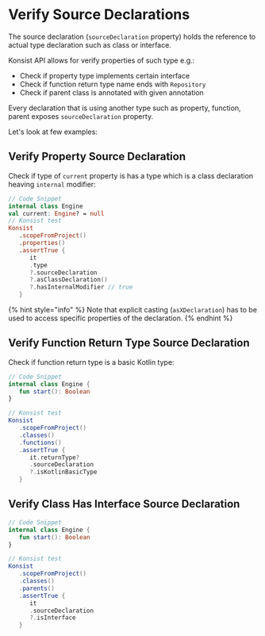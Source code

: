 # Verify Source Declarations

The source declaration (`sourceDeclaration` property) holds the reference to actual type declaration such as class or interface.

Konsist API allows for verify properties of such type e.g.:

* Check if property type implements certain interface
* Check if function return type name ends with `Repository`
* Check if parent class is annotated with given annotation

Every declaration that is using another type such as property, function, parent exposes `sourceDeclaration` property.

Let's look at few examples:

## Verify Property Source Declaration

Check if type of `current` property is has a type which is a class declaration heaving `internal` modifier:

```kotlin
// Code Snippet
internal class Engine
val current: Engine? = null
// Konsist test
Konsist
   .scopeFromProject()
   .properties()
   .assertTrue {
      it
      .type
      ?.sourceDeclaration
      ?.asClassDeclaration()
      ?.hasInternalModifier // true
   }

```

{% hint style="info" %}
Note that explicit casting (`asXDeclaration`) has to be used to access specific properties of the declaration.
{% endhint %}

## Verify Function Return Type Source Declaration

Check if function return type is a basic Kotlin type:

```kotlin
// Code Snippet
internal class Engine {
   fun start(): Boolean
}

// Konsist test
Konsist
   .scopeFromProject()
   .classes()
   .functions()
   .assertTrue {
      it.returnType?
      .sourceDeclaration
      ?.isKotlinBasicType
   }
```

## Verify Class Has Interface Source Declaration

```kotlin
// Code Snippet
internal class Engine {
   fun start(): Boolean
}

// Konsist test
Konsist
   .scopeFromProject()
   .classes()
   .parents()
   .assertTrue {
      it
      .sourceDeclaration
      ?.isInterface
   }
```

